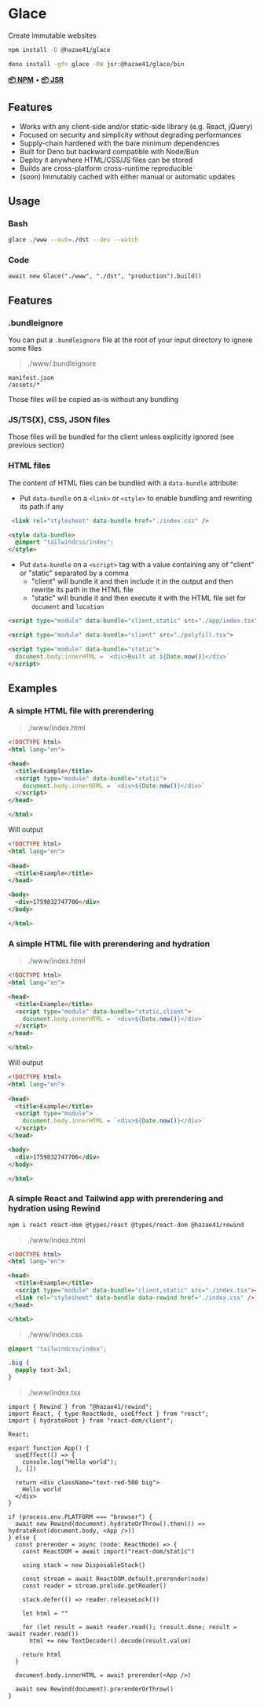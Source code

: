 # Glace

Create immutable websites

```bash
npm install -D @hazae41/glace
```

```bash
deno install -gfn glace -RW jsr:@hazae41/glace/bin
```

[**📦 NPM**](https://www.npmjs.com/package/@hazae41/glace) • [**📦 JSR**](https://jsr.io/@hazae41/glace)

## Features

- Works with any client-side and/or static-side library (e.g. React, jQuery)
- Focused on security and simplicity without degrading performances
- Supply-chain hardened with the bare minimum dependencies
- Built for Deno but backward compatible with Node/Bun
- Deploy it anywhere HTML/CSS/JS files can be stored
- Builds are cross-platform cross-runtime reproducible
- (soon) Immutably cached with either manual or automatic updates

## Usage

### Bash 

```bash
glace ./www --out=./dst --dev --watch
```

### Code

```tsx
await new Glace("./www", "./dst", "production").build()
```

## Features

### .bundleignore

You can put a `.bundleignore` file at the root of your input directory to ignore some files

> ./www/.bundleignore

```gitignore
manifest.json
/assets/*
```

Those files will be copied as-is without any bundling

### JS/TS(X), CSS, JSON files

Those files will be bundled for the client unless explicitly ignored (see previous section)

### HTML files

The content of HTML files can be bundled with a `data-bundle` attribute:

- Put `data-bundle` on a `<link>` or `<style>` to enable bundling and rewriting its path if any

```html
 <link rel="stylesheet" data-bundle href="./index.css" />
```

```html
<style data-bundle>
  @import "tailwindcss/index";
</style>
```

- Put `data-bundle` on a `<script>` tag with a value containing any of "client" or "static" separated by a comma
  - "client" will bundle it and then include it in the output and then rewrite its path in the HTML file
  - "static" will bundle it and then execute it with the HTML file set for `document` and `location`

```html
<script type="module" data-bundle="client,static" src="./app/index.tsx">
```

```html
<script type="module" data-bundle="client" src="./polyfill.tsx">
```

```html
<script type="module" data-bundle="static">
  document.body.innerHTML = `<div>Built at ${Date.now()}</div>`
</script>
```

## Examples

### A simple HTML file with prerendering

> ./www/index.html

```html
<!DOCTYPE html>
<html lang="en">

<head>
  <title>Example</title>
  <script type="module" data-bundle="static">
    document.body.innerHTML = `<div>${Date.now()}</div>`
  </script>
</head>

</html>
```

Will output

```html
<!DOCTYPE html>
<html lang="en">
  
<head>
  <title>Example</title>
</head>

<body>
  <div>1759832747706</div>
</body>

</html>
```

### A simple HTML file with prerendering and hydration

> ./www/index.html

```html
<!DOCTYPE html>
<html lang="en">

<head>
  <title>Example</title>
  <script type="module" data-bundle="static,client">
    document.body.innerHTML = `<div>${Date.now()}</div>`
  </script>
</head>

</html>
```

Will output

```html
<!DOCTYPE html>
<html lang="en">
  
<head>
  <title>Example</title>
  <script type="module">
    document.body.innerHTML = `<div>${Date.now()}</div>`
  </script>
</head>

<body>
  <div>1759832747706</div>
</body>

</html>
```

### A simple React and Tailwind app with prerendering and hydration using Rewind

```bash
npm i react react-dom @types/react @types/react-dom @hazae41/rewind
```

> ./www/index.html

```html
<!DOCTYPE html>
<html lang="en">

<head>
  <title>Example</title>
  <script type="module" data-bundle="client,static" src="./index.tsx"></script>
  <link rel="stylesheet" data-bundle data-rewind href="./index.css" />
</head>

</html>
```

> ./www/index.css

```css
@import "tailwindcss/index";

.big {
  @apply text-3xl;
}
```

> ./www/index.tsx

```tsx
import { Rewind } from "@hazae41/rewind";
import React, { type ReactNode, useEffect } from "react";
import { hydrateRoot } from "react-dom/client";

React;

export function App() {
  useEffect(() => {
    console.log("Hello world");
  }, [])

  return <div className="text-red-500 big">
    Hello world
  </div>
}

if (process.env.PLATFORM === "browser") {
  await new Rewind(document).hydrateOrThrow().then(() => hydrateRoot(document.body, <App />))
} else {
  const prerender = async (node: ReactNode) => {
    const ReactDOM = await import("react-dom/static")

    using stack = new DisposableStack()

    const stream = await ReactDOM.default.prerender(node)
    const reader = stream.prelude.getReader()

    stack.defer(() => reader.releaseLock())

    let html = ""

    for (let result = await reader.read(); !result.done; result = await reader.read())
      html += new TextDecoder().decode(result.value)

    return html
  }

  document.body.innerHTML = await prerender(<App />)

  await new Rewind(document).prerenderOrThrow()
}
```